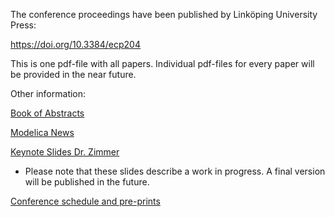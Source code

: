 The conference proceedings have been published by Linköping University Press:

https://doi.org/10.3384/ecp204

This is one pdf-file with all papers. Individual pdf-files for every paper will be provided in the near future.

Other information:

[Book of Abstracts](Documents/Book_of_Abstracts.pdf)

[Modelica News](Documents/MA-News_Modelica2023.pdf)

[Keynote Slides Dr. Zimmer](Documents/keynoteZimmer.pdf)
- Please note that these slides describe a work in progress. A final version will be published in the future.

[Conference schedule and pre-prints](https://www.conftool.com/modelica2023/sessions.php)

